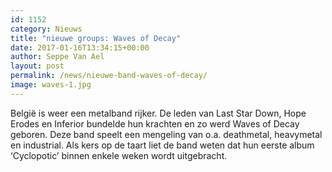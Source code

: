 ```yaml
---
id: 1152
category: Nieuws
title: "nieuwe groups: Waves of Decay"
date: 2017-01-16T13:34:15+00:00
author: Seppe Van Ael
layout: post
permalink: /news/nieuwe-band-waves-of-decay/
image: waves-1.jpg
---
```

België is weer een metalband rijker. De leden van Last Star Down, Hope Erodes en Inferior bundelde hun krachten en zo werd Waves of Decay geboren. Deze band speelt een mengeling van o.a. deathmetal, heavymetal en industrial. Als kers op de taart liet de band weten dat hun eerste album ‘Cyclopotic’ binnen enkele weken wordt uitgebracht.


